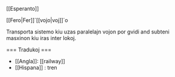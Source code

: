 [[Esperanto]]

[[Fero|Fer]]´[[vojo|voj]]´o

Transporta sistemo kiu uzas paralelajn vojon por gvidi and subteni masxinon kiu iras inter lokoj.

=== Tradukoj ===

* [[Angla]]: [[railway]]
* [[Hispana]] : tren
